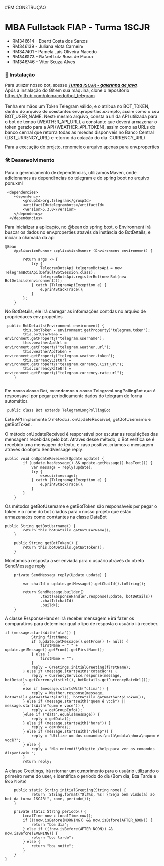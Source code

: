#EM CONSTRUÇÃO

# MBA Fullstack FIAP - Turma 1SCJR

+ RM346614 - Ebertt Costa dos Santos 
+ RM346139 - Juliana Mota Carneiro 
+ RM347401 - Pamela Lais Oliveira Macedo 
+ RM346573 - Rafael Luiz Ross de Moura 
+ RM346746 - Vitor Souza Alves 

### 🔧 Instalação
Para utilizar nosso bot, acesse **_[Turma 1SCJR - galerinha de java](https://t.me/Ejprv_bot)_**.
<br> Após a instalação do Git em sua máquina, clone o repositório https://github.com/plomacedo/bot_telegram</br>
<br> Tenha em mãos um Token Telegram válido, e o atribua no BOT_TOKEN, dentro do arquivo de constantes env.properties.exemplo, assim como o seu BOT_USER_NAME.
Neste mesmo arquivo, consta a url da API utilizada para o bot de tempo (WEATHER_API_URL),  a constante que deverá armazenar o token gerado para a API (WEATHER_API_TOKEN), assim como as URLs do banco central que retorna todas as moedas disponíveis no Banco Central (LIST_URRENCY_URL) e retorno da cotação do dia (CURRENCY_URL)

Para a execução do projeto, renomeie o arquivo apenas para env.properties


### 🛠️ Desenvolvimento

Para o gerenciamento de dependências, utilizamos Maven, onde adicionamos as dependências do telegram e do spring boot no arquivo pom.xml

```
 <dependencies>
  	<dependency>
  		<groupId>org.telegram</groupId>
		<artifactId>telegrambots</artifactId>
		<version>5.3.0</version>
  	</dependency>
  </dependencies>
```

Para inicializar a aplicação, no @bean do spring boot, o Environment irá buscar os dados no env.properties através da instância do BotDetails, e iniciar a chamada da api
```
@Bean
	ApplicationRunner applicationRunner (Environment environment) {

		return args -> {
			try {
				TelegramBotsApi telegramBotsApi = new TelegramBotsApi(DefaultBotSession.class);
				telegramBotsApi.registerBot(new Bot(new BotDetails(environment)));
			} catch (TelegramApiException e) {
				e.printStackTrace();
			}
		};
	}
```
No BotDetails, ele irá carregar as informações contidas no arquivo de propriedades env.properties
```
 public BotDetails(Environment environment) {
        this.botToken = environment.getProperty("telegram.token");
        this.botUserName = environment.getProperty("telegram.username");
        this.weatherApiUrl = environment.getProperty("telegram.weather.url");
        this.weatherApiToken = environment.getProperty("telegram.weather.token");
        this.currencyListUrl = environment.getProperty("telegram.currency.list_url");
        this.currencyRateUrl = environment.getProperty("telegram.currency.rate_url");
    }
    
```

Em nossa classe Bot, extendemos a classe TelegramLongPollingBot que é responsável por pegar periodicamente dados do telegram de forma automática. 
```
 public class Bot extends TelegramLongPollingBot
```

Esta API implementa 3 métodos: onUpdateReceived, getBotUsername e getBotToken.

O método onUpdateReceived é responsável por escutar as requisições das mensagens recebidas pelo bot. Através desse método, o Bot verifica se é recebido uma mensagem de texto, e caso positivo, criamos a mensagem através do objeto SendMessage reply.

```
public void onUpdateReceived(Update update) {
		if (update.hasMessage() && update.getMessage().hasText()) {
			var message = reply(update);
			try {
				execute(message);
			} catch (TelegramApiException e) {
				e.printStackTrace();
			}
		}
	}
```
Os métodos getBotUsername e getBotToken são responsáveis por pegar o token e o nome do bot criados para o nosso projeto que estão armazenados como constantes na classe DataBot
```
public String getBotUsername() {
		return this.botDetails.getBotUserName();
	}

	public String getBotToken() {
		return this.botDetails.getBotToken();
	}

```
Montamos a resposta a ser enviada para o usuário através do objeto SendMessage reply
```
	private SendMessage reply(Update update) {

		var chatId = update.getMessage().getChatId().toString();

		return SendMessage.builder()
				.text(ResponseHandler.response(update, botDetails))
				.chatId(chatId)
				.build();
	}
```

A classe ResponseHandler irá receber mensagem e irá fazer os comparativos para determinar qual o tipo de resposta o usuário irá receber.

```
if (message.startsWith("ola")) {
            String firstName;
            if (update.getMessage().getFrom() != null) {
                firstName = " " + update.getMessage().getFrom().getFirstName();
            } else {
                firstName = "";
            }
            reply = Greetings.initialGreeting(firstName);
        } else if (message.startsWith("cotacao")) {
            reply = CurrencyService.response(message, botDetails.getCurrencyListUrl(), botDetails.getCurrencyRateUrl());
        }
        else if (message.startsWith("clima")) {
            reply = Weather.response(message, botDetails.getWeatherApiUrl(), botDetails.getWeatherApiToken());
        } else if (message.startsWith("quem é você") || message.startsWith("quem e voce")) {
            reply = getGroupInfo();
        }else if ("data".equals(message)) {
            reply = getData();
        } else if (message.startsWith("hora")) {
            reply = getHora();
        } else if (message.startsWith("/help")) {
            reply = "Utilize um dos comandos:\nolá\ndata\nhora\nquem é você?";
        } else {
            reply = "Não entendi!\nDigite /help para ver os comandos disponíveis.";
        }
        return reply;
```

A classe Greetings, irá retornar um cumprimento para o usuário utilizando o primeiro nome do user, e identifica o período do dia (Bom dia, Boa Tarde e Boa Noite)
```
    public static String initialGreeting(String nome) {
            return  String.format("Olá%s, %s! \nSeja bem vindo(a) ao bot da turma 1SCJR!", nome, periodo());
    }

    private static String periodo() {
        LocalTime now = LocalTime.now();
        if ((!now.isBefore(MORNING)) && now.isBefore(AFTER_NOON)) {
            return "bom dia";
        } else if ((!now.isBefore(AFTER_NOON)) && now.isBefore(EVENING)) {
            return "boa tarde";
        } else {
            return "boa noite";
        }
    }
}
```

